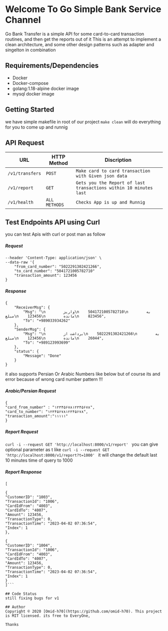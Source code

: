 
# Welcome To Go Simple Bank Service Channel
Go Bank Transfer is a simple API for some card-to-card transaction routines, and then get the reports out
of it
This is an attempt to implement a clean architecture, and some other design patterns such as adapter and singelton in combination
## Requirements/Dependencies
- Docker
- Docker-compose
- golang:1.18-alpine docker image
- mysql docker image
##  Getting Started
we have simple makefile in root of our project 
`make clean` 
will do everything for you to come up and runnig

## API Request
|      URL          |HTTP Method|Discription|
|----------------|-------------------------------|-----------------------------|
|`/v1/transfers`|`POST`            |`Make card to card transaction with Given json data   `         |
|`/v1/report`|`GET`            |`Gets you the Report of last transactions within 10 minutes last`            |
|`/v1/health`|`ALL METHODS`|`Checks App is up and Runnig`|


## Test Endpoints API using Curl
you can test Apis with curl or post man as follow
 ##### Request
```curl -i --request POST 'http://localhost:8000/v1/transfer' \
--header 'Content-Type: application/json' \
--data-raw '{
    "from_card_number": "5022291302421266",
    "to_card_number": "5041721005782710"
    "transaction_amount": 123456
}
```
##### Response
```
{
    "ReceiverMsg": {
        "Msg": "\n        واریز\n    5041721005782710\n        به مبلغ\n    123456\n        مانده\n    823456",
        "To": "+989033934262"
    },
    "SenderMsg": {
        "Msg": "\n        برداشت از\n    5022291302421266\n        به مبلغ\n    123456\n        مانده\n    26044",
        "To": "+989123993699"
    },
    "status": {
        "Message": "Done"
    }
}
```
it also supports Persian  Or Arabic Numbers like below but of course its and error because of wrong card number pattern !!!
##### Arabic/Persian Request 
```
{
"card_from_number" : "۱۲۳۴۵۶۷۸۱۲۳۴۵۶۷۸",
"card_to_number": "۱۲۳۴۵۶۷۸۱۲۳۴۵۶۷۸",
"transaction_amount":"۱۱۱۱۱"
}
```

 ##### Report Request
```curl -i --request GET 'http://localhost:8000/v1/report' ```
you can give optional parameter as t like
```curl -i --request GET 'http://localhost:8000/v1/report?t=1000' ```
it will change the default last 10 minutes time of query to 1000
 ##### Report Response 
 ```
 [

{
"CustomerID": "1003",
"TransactionId": "1006",
"CardIdFrom": "4003",
"CardIdTo": "4007",
"Amount": 123456,
"TransactionType": 0,
"TransactionTime": "2023-04-02 07:36:54",
"Index": 1
},

{
"CustomerID": "1004",
"TransactionId": "1006",
"CardIdFrom": "4003",
"CardIdTo": "4007",
"Amount": 123456,
"TransactionType": 0,
"TransactionTime": "2023-04-02 07:36:54",
"Index": 1
}
]```

## Code Status
still fixing bugs for v1

## Author
Copyright © 2020 [Omid-h70](https://github.com/omid-h70). This project is MIT licensed. its free to EveryOne,

Thanks
